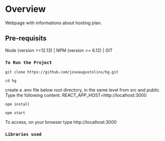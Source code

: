 # Overview

Webpage with informations about hosting plan.
## Pre-requisits

Node (version >=12.13)  | NPM (version >= 6.12) | GIT

### `To Run the Project`
`git clone https://github.com/joseaugustolins/hg.git`

`cd hg`

create a .env file below root directory, in the same level from src and public. Type the following content: REACT_APP_HOST=http://localhost:3000


`npm install`

`npm start`

To access, on your browser type http://localhost:3000

### `Libraries used`
